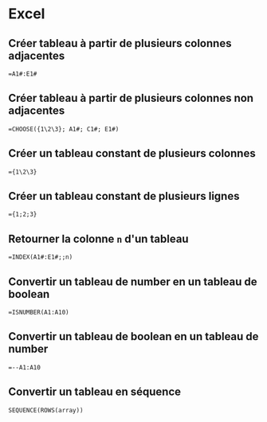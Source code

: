 # Excel

## Créer tableau à partir de plusieurs colonnes adjacentes

``` excel
=A1#:E1#
```

## Créer tableau à partir de plusieurs colonnes non adjacentes

``` excel
=CHOOSE({1\2\3}; A1#; C1#; E1#)
```

## Créer un tableau constant de plusieurs colonnes

``` excel
={1\2\3}
```

## Créer un tableau constant de plusieurs lignes

``` excel
={1;2;3}
```

## Retourner la colonne `n` d'un tableau

``` excel
=INDEX(A1#:E1#;;n)
```

## Convertir un tableau de number en un tableau de boolean

``` excel
=ISNUMBER(A1:A10)
```

## Convertir un tableau de boolean en un tableau de number

``` excel
=--A1:A10
```

## Convertir un tableau en séquence

``` excel
SEQUENCE(ROWS(array))
```
